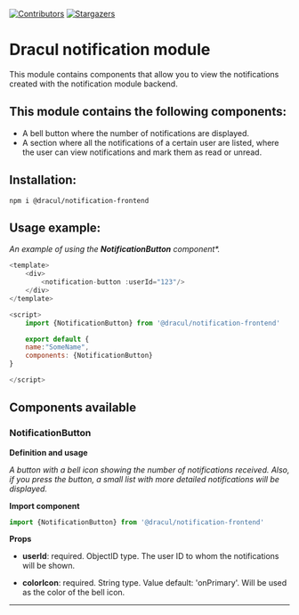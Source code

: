 [![Contributors][contributors-shield]][contributors-url]
[![Stargazers][stars-shield]][stars-url]
# Dracul notification module

This module contains components that allow you to view the notifications created with the notification module backend.

## This module contains the following components:

- A bell button where the number of notifications are displayed.
- A section where all the notifications of a certain user are listed, where the user can view notifications and mark them as read or unread.

## Installation:

```
npm i @dracul/notification-frontend
```

## Usage example:

_An example of using the **NotificationButton** component*._

```js
<template>
    <div>
        <notification-button :userId="123"/>
    </div>
</template>

<script>
    import {NotificationButton} from '@dracul/notification-frontend'

    export default {
    name:"SomeName",
    components: {NotificationButton}
}

</script>
```

## Components available

### NotificationButton

**Definition and usage**

_A button with a bell icon showing the number of notifications received. 
Also, if you press the button, a small list with more detailed notifications will be displayed._

**Import component**
```js
import {NotificationButton} from '@dracul/notification-frontend'
```

**Props**

- **userId**: required. ObjectID type. The user ID to whom the notifications will be shown.

- **colorIcon**: required. String type. Value default: 'onPrimary'. Will be used as the color of the bell icon.

---


<!-- MARKDOWN LINKS & IMAGES -->
<!-- https://www.markdownguide.org/basic-syntax/#reference-style-links -->

[stars-shield]: https://img.shields.io/github/stars/draculjs/modular-framework.svg?style=flat-square
[stars-url]: https://github.com/draculjs/modular-framework/stargazers
[contributors-shield]: https://img.shields.io/github/contributors/draculjs/modular-framework.svg?style=flat-square
[contributors-url]: https://github.com/draculjs/modular-framework/graphs/contributors

